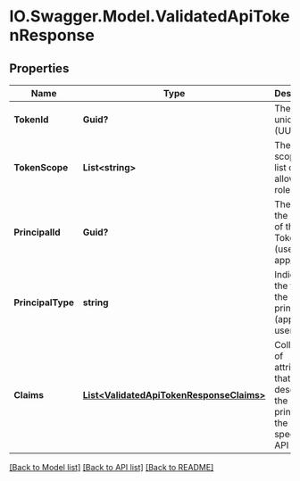 # IO.Swagger.Model.ValidatedApiTokenResponse
## Properties

Name | Type | Description | Notes
------------ | ------------- | ------------- | -------------
**TokenId** | **Guid?** | The token&#x27;s unique id (UUID) | 
**TokenScope** | **List&lt;string&gt;** | The token&#x27;s scope. A list of allowed roles. | 
**PrincipalId** | **Guid?** | The ID of the owner of the API Token (user_id or app_id) | 
**PrincipalType** | **string** | Indicates the type of the principal (app or user) | 
**Claims** | [**List&lt;ValidatedApiTokenResponseClaims&gt;**](ValidatedApiTokenResponseClaims.md) | Collection of attributes that describe the principal of the specified API Token | 

[[Back to Model list]](../README.md#documentation-for-models) [[Back to API list]](../README.md#documentation-for-api-endpoints) [[Back to README]](../README.md)

